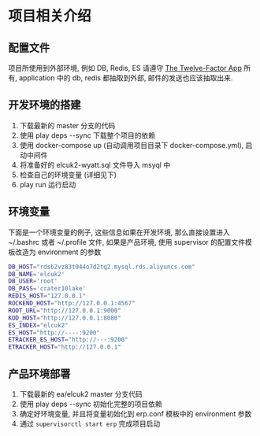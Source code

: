 # 项目相关介绍

## 配置文件
项目所使用到外部环境, 例如 DB, Redis, ES 请遵守 [The Twelve-Factor App](http://12factor.net/zh_cn/)
所有, application 中的 db, redis 都抽取到外部, 邮件的发送也应该抽取出来.

## 开发环境的搭建
1. 下载最新的 master 分支的代码
2. 使用 play deps --sync 下载整个项目的依赖
3. 使用 docker-compose up (自动调用项目目录下 docker-compose.yml), 启动中间件
4. 将准备好的 elcuk2-wyatt.sql 文件导入 msyql 中
5. 检查自己的环境变量 (详细见下)
7. play run 运行启动


## 环境变量
下面是一个环境变量的例子, 这些信息如果在开发环境, 那么直接设置进入 ~/.bashrc 或者 ~/.profile 文件,
如果是产品环境, 使用 supervisor 的配置文件模板改造为 environment 的参数
```bash
DB_HOST="rdsb2vz83t044o7d2tq2.mysql.rds.aliyuncs.com"
DB_NAME='elcuk2'
DB_USER='root'
DB_PASS='crater10lake'
REDIS_HOST="127.0.0.1"
ROCKEND_HOST="http://127.0.0.1:4567"
ROOT_URL="http://127.0.0.1:9000"
KOD_HOST="http://127.0.0.1:8080"
ES_INDEX="elcuk2"
ES_HOST="http://----:9200"
ETRACKER_ES_HOST="http://---:9200"
ETRACKER_HOST="http://127.0.0.1"
```

## 产品环境部署
1. 下载最新的 ea/elcuk2 master 分支代码
2. 使用 play deps --sync 初始化完整的项目依赖
3. 确定好环境变量, 并且将变量初始化到 erp.conf 模板中的 environment 参数
4. 通过 `supervisorctl start erp` 完成项目启动
